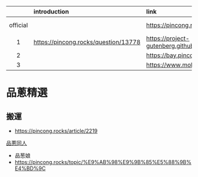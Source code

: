 ||introduction|link|github|
|:-:|:-|:-|:-|
|official||https://pincong.rocks/hot/|https://github.com/pincong/pincong-wecenter|
|1|https://pincong.rocks/question/13778|https://project-gutenberg.github.io/Pincong/|https://github.com/Project-Gutenberg/Pincong|
|2||https://bay.pincong.rocks/|
|3||https://www.mohu.rocks/|

# 品蔥精選
  ## 搬運
  - https://pincong.rocks/article/2219

[品蔥同人](https://pincong.rocks/topic/%E5%93%81%E8%91%B1%E5%90%8C%E4%BA%BA)
- 品葱娘
- https://pincong.rocks/topic/%E9%AB%98%E9%9B%85%E5%88%9B%E4%BD%9C
